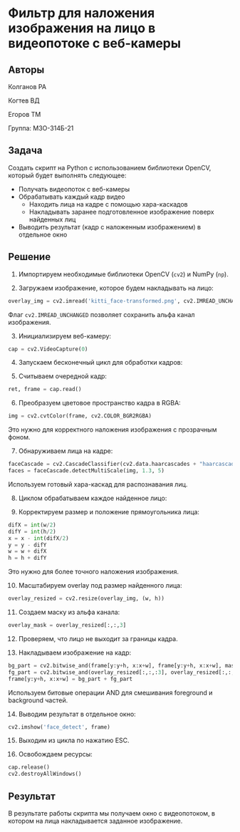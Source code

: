 # Фильтр для наложения изображения на лицо в видеопотоке с веб-камеры

## Авторы
Колганов РА

Когтев ВД

Егоров ТМ

Группа: М3О-314Б-21
## Задача
Создать скрипт на Python с использованием библиотеки OpenCV, который будет выполнять следующее:

- Получать видеопоток с веб-камеры
- Обрабатывать каждый кадр видео 
  - Находить лица на кадре с помощью хара-каскадов
  - Накладывать заранее подготовленное изображение поверх найденных лиц
- Выводить результат (кадр с наложенным изображением) в отдельное окно

## Решение

1. Импортируем необходимые библиотеки OpenCV (`cv2`) и NumPy (`np`).

2. Загружаем изображение, которое будем накладывать на лицо:
```python
overlay_img = cv2.imread('kitti_face-transformed.png', cv2.IMREAD_UNCHANGED) 
```
Флаг `cv2.IMREAD_UNCHANGED` позволяет сохранить альфа канал изображения.

3. Инициализируем веб-камеру:
```python 
cap = cv2.VideoCapture(0)
```

4. Запускаем бесконечный цикл для обработки кадров:

5. Считываем очередной кадр:
```python
ret, frame = cap.read()
```

6. Преобразуем цветовое пространство кадра в RGBA: 
```python
img = cv2.cvtColor(frame, cv2.COLOR_BGR2RGBA)
```
Это нужно для корректного наложения изображения с прозрачным фоном.

7. Обнаруживаем лица на кадре:
```python
faceCascade = cv2.CascadeClassifier(cv2.data.haarcascades + "haarcascade_frontalface_default.xml")
faces = faceCascade.detectMultiScale(img, 1.3, 5)
```
Используем готовый хара-каскад для распознавания лиц.

8. Циклом обрабатываем каждое найденное лицо:

9. Корректируем размер и положение прямоугольника лица:
```python  
difX = int(w/2)
difY = int(h/2)
x = x - int(difX/2)  
y = y - difY
w = w + difX
h = h + difY
```
Это нужно для более точного наложения изображения.

10. Масштабируем overlay под размер найденного лица:
```python
overlay_resized = cv2.resize(overlay_img, (w, h))
```

11. Создаем маску из альфа канала: 
```python
overlay_mask = overlay_resized[:,:,3] 
```

12. Проверяем, что лицо не выходит за границы кадра.

13. Накладываем изображение на кадр:
```python
bg_part = cv2.bitwise_and(frame[y:y+h, x:x+w], frame[y:y+h, x:x+w], mask=255-overlay_mask)
fg_part = cv2.bitwise_and(overlay_resized[:,:,:3], overlay_resized[:,:,:3], mask=overlay_mask)
frame[y:y+h, x:x+w] = bg_part + fg_part
```
Используем битовые операции AND для смешивания foreground и background частей.

14. Выводим результат в отдельное окно:
```python
cv2.imshow('face_detect', frame)
```

15. Выходим из цикла по нажатию ESC. 

16. Освобождаем ресурсы:
```python
cap.release()
cv2.destroyAllWindows() 
```

## Результат
В результате работы скрипта мы получаем окно с видеопотоком, в котором на лица накладывается заданное изображение.